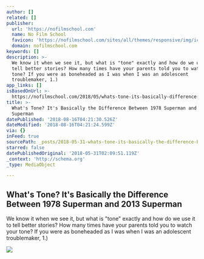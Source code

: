 ```yaml
---
author: []
related: []
publisher:
  url: 'https://nofilmschool.com'
  name: No Film School
  favicon: 'https://nofilmschool.com/sites/all/themes/responsive/img/icons/favicon.ico'
  domain: nofilmschool.com
keywords: []
description: >-
  We know it when we see it, but what is "tone" exactly and how do we use it to
  tell better stories? How many times have your parents told you to watch your
  tone? If you were as boneheaded as I was when I was an adolescent
  troublemaker, 1.)
app_links: []
isBasedOnUrl: >-
  https://nofilmschool.com/2018/05/whats-tone-its-basically-difference-between-1978-superman-and-2013-superman
title: >-
  What's Tone? It's Basically the Difference Between 1978 Superman and 2013
  Superman
datePublished: '2018-08-16T04:21:30.526Z'
dateModified: '2018-08-16T04:21:24.599Z'
via: {}
inFeed: true
sourcePath: _posts/2018-05-31-whats-tone-its-basically-the-difference-between-1978-supe.md
starred: false
datePublishedOriginal: '2018-05-31T02:09:51.119Z'
_context: 'http://schema.org'
_type: MediaObject

---
```

<article style=""><h1>What's Tone? It's Basically the Difference Between 1978 Superman and 2013 Superman</h1><p>We know it when we see it, but what is "tone" exactly and how do we use it to tell better stories? How many times have your parents told you to watch your tone? If you were as boneheaded as I was when I was an adolescent troublemaker, 1.)</p><img src="https://nofilmschool.com/sites/default/files/styles/facebook/public/superman_tone.jpg?itok=eD0Rzcws" /></article>
